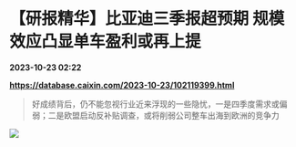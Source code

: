 # 【研报精华】比亚迪三季报超预期 规模效应凸显单车盈利或再上提

**2023-10-23 02:22**

**https://database.caixin.com/2023-10-23/102119399.html**

> 好成绩背后，仍不能忽视行业近来浮现的一些隐忧，一是四季度需求或偏弱；二是欧盟启动反补贴调查，或将削弱公司整车出海到欧洲的竞争力

  

![](https://img.caixin.com/2023-10-23/169802618344576_840_560.jpg)